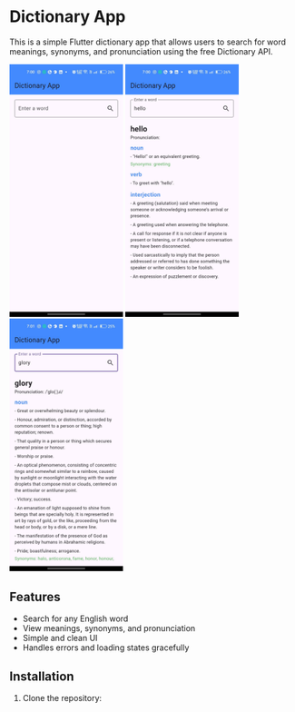 # Dictionary App

This is a simple Flutter dictionary app that allows users to search for word meanings, synonyms, and pronunciation using the free Dictionary API.

<img src="/images/1.jpg" width="200"/> <img src="/images/2.jpg" width="200"/> <img src="/images/3.jpg" width="200"/>

## Features
- Search for any English word
- View meanings, synonyms, and pronunciation
- Simple and clean UI
- Handles errors and loading states gracefully

## Installation
1. Clone the repository:
   ```sh
   

